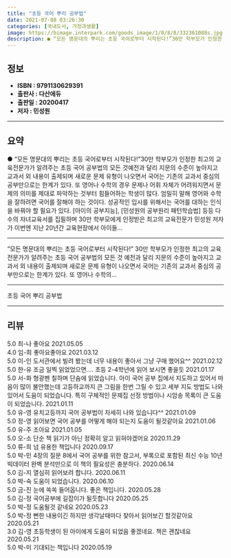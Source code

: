 ```yaml
---
title: "초등 국어 뿌리 공부법"
date: 2021-07-08 03:26:30
categories: [국내도서, 가정과생활]
image: https://bimage.interpark.com/goods_image/1/0/8/8/332361088s.jpg
description: ● “모든 명문대의 뿌리는 초등 국어로부터 시작된다!”30만 학부모가 인정한 최고의 교육전문가가 알려주는 초등 국어 공부법의 모든 것예전과 달리 지문의 수준이 높아지고 교과서 외 내용이 출제되며 새로운 문제 유형이 나오면서 국어는 기존의 교과서 중심의 공부만으로는 한계가 있다. 또 영
---
```


## **정보**

- **ISBN : 9791130629391**
- **출판사 : 다산에듀**
- **출판일 : 20200417**
- **저자 : 민성원**

------



## **요약**

●  “모든 명문대의 뿌리는 초등 국어로부터 시작된다!”30만 학부모가 인정한 최고의 교육전문가가 알려주는 초등 국어 공부법의 모든 것예전과 달리 지문의 수준이 높아지고 교과서 외 내용이 출제되며 새로운 문제 유형이 나오면서 국어는 기존의 교과서 중심의 공부만으로는 한계가 있다. 또 영어나 수학의 경우 문제나 어휘 자체가 어려워지면서 문제의 의미를 제대로 파악하는 것부터 힘들어하는 학생이 많다. 엄밀히 말해 영어와 수학을 잘하려면 국어를 잘해야 하는 것이다. 성공적인 입시를 위해서는 국어를 대하는 인식을 바꿔야 할 필요가 있다. [아이의 공부지능], [민성원의 공부원리 패턴학습법] 등등 다수의 자녀교육서를 집필하며 30만 학부모에게 인정받은 최고의 교육전문가 민성원 저자가 이번엔 지난 20년간 교육현장에서 아이들...

------

“모든 명문대의 뿌리는 초등 국어로부터 시작된다!”
30만 학부모가 인정한 최고의 교육전문가가 알려주는 초등 국어 공부법의 모든 것
예전과 달리 지문의 수준이 높아지고 교과서 외 내용이 출제되며 새로운 문제 유형이 나오면서 국어는 기존의 교과서 중심의 공부만으로는 한계가 있다. 또 영어나 수학의... 

------


초등 국어 뿌리 공부법 

------


## **리뷰** 

5.0 최-나 좋아요 2021.05.05 <br/>4.0 임-희 좋아요좋아요 2021.03.12 <br/>5.0 이-인 도서관에서 빌려 봤는데
너무 내용이 좋아서 그냥 구매 했어요^^ 2021.02.12 <br/>5.0 한-유 조금 일찍 읽었었으면.... 초등 2-4학년에 읽어 보시면 좋을듯 2021.01.17 <br/>5.0 서-화 형광펜 칠하며 단숨에 읽었습니다. 아이 국어 공부 집에서 지도하고 있어서 마음이 많이 불안했는데 고등하교까지 큰 그림을 한번 그릴 수 있고 세부 지도 방법도 나와 있어서 도움이 되었습니다. 특히 구체적인 문제집 선정 방법이나 시암송 목록이 큰 도움이 되었습니다. 2021.01.11 <br/>5.0 유-영 유치고등까지 국어 공부법이 자세히 나와 있습니다^^ 2021.01.09 <br/>5.0 정-영 읽어보면 국어 공부를 어떻게 해야 되는지
도움이 될것같아요 2021.01.06 <br/>5.0 유-주 조아요 2021.01.05 <br/>5.0 오-소 단순 책  읽기가 아닌 정확히 알고
읽혀야겠어요 2020.11.29 <br/>5.0 류-희 넘 유용한 책입니다 2020.09.17 <br/>5.0 박-민 4장의 질문 8에서 국어 공부를 위한 참고서, 부록으로 포함된 최신 수능 10년 빅데이터 완벽 분석만으로 이 책의 필요성은 충분하다. 2020.06.14 <br/>5.0 김-지 열심히 읽어보려 합니다. 2020.06.11 <br/>5.0 박-숙 도움이 되었습니다. 2020.06.10 <br/>5.0 금-진 눈에 쏙쏙 들어옵니다. 좋은 책입니다. 2020.05.28 <br/>5.0 김-정 국어공부에 길잡이가 될듯합니다 2020.05.25 <br/>5.0 박-정 도움될것 같네요 2020.05.23 <br/>5.0 박-정 뻔한 내용이긴 하지만 생각날때마다 찾아서 읽어보긴 할것같아요  2020.05.21 <br/>3.0 김-영 초등학생이 된 아이에게 도움이 되었음 좋겠네요. 책은 괜찮네요 2020.05.21 <br/>5.0 박-미 기대되는 책입니다 2020.05.19 <br/>